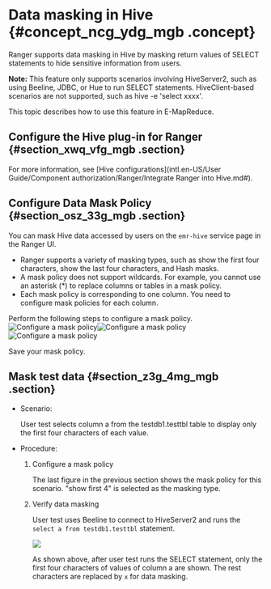 # Data masking in Hive {#concept_ncg_ydg_mgb .concept}

Ranger supports data masking in Hive by masking return values of SELECT statements to hide sensitive information from users.

**Note:** This feature only supports scenarios involving HiveServer2, such as using Beeline, JDBC, or Hue to run SELECT statements. HiveClient-based scenarios are not supported, such as hive -e 'select xxxx'.

This topic describes how to use this feature in E-MapReduce.

## Configure the Hive plug-in for Ranger {#section_xwq_vfg_mgb .section}

For more information, see [Hive configurations](intl.en-US/User Guide/Component authorization/Ranger/Integrate Ranger into Hive.md#).

## Configure Data Mask Policy {#section_osz_33g_mgb .section}

You can mask Hive data accessed by users on the `emr-hive` service page in the Ranger UI.

-   Ranger supports a variety of masking types, such as show the first four characters, show the last four characters, and Hash masks.
-   A mask policy does not support wildcards. For example, you cannot use an asterisk \(\*\) to replace columns or tables in a mask policy.
-   Each mask policy is corresponding to one column. You need to configure mask policies for each column.

Perform the following steps to configure a mask policy.![Configure a mask policy](http://static-aliyun-doc.oss-cn-hangzhou.aliyuncs.com/assets/img/105886/155141002437543_en-US.png)![Configure a mask policy](http://static-aliyun-doc.oss-cn-hangzhou.aliyuncs.com/assets/img/105886/155141002437548_en-US.png)![Configure a mask policy](http://static-aliyun-doc.oss-cn-hangzhou.aliyuncs.com/assets/img/105886/155141002437550_en-US.png)

Save your mask policy.

## Mask test data {#section_z3g_4mg_mgb .section}

-   Scenario:

    User test selects column a from the testdb1.testtbl table to display only the first four characters of each value.

-   Procedure:
    1.  Configure a mask policy

        The last figure in the previous section shows the mask policy for this scenario. "show first 4" is selected as the masking type.

    2.  Verify data masking

        User test uses Beeline to connect to HiveServer2 and runs the `select a from testdb1.testtbl` statement.

        ![](http://static-aliyun-doc.oss-cn-hangzhou.aliyuncs.com/assets/img/105886/155141002437553_en-US.png)

        As shown above, after user test runs the SELECT statement, only the first four characters of values of column a are shown. The rest characters are replaced by `x` for data masking.



